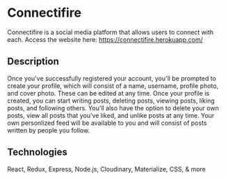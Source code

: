 # Connectifire

Connectifire is a social media platform that allows users to connect with each.
Access the website here: https://connectifire.herokuapp.com/

## Description

Once you've successfully registered your account, you'll be prompted to create your profile, which will consist of a name, username, profile photo, and cover photo. These can be edited at any time. Once your profile is created, you can start writing posts, deleting posts, viewing posts, liking posts, and following others. You'll also have the option to delete your own posts, view all posts that you've liked, and unlike posts at any time. Your own personlized feed will be available to you and will consist of posts written by people you follow.

## Technologies
React, Redux, Express, Node.js, Cloudinary, Materialize, CSS, & more
